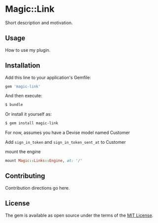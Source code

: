 # Magic::Link
Short description and motivation.

## Usage
How to use my plugin.

## Installation
Add this line to your application's Gemfile:

```ruby
gem 'magic-link'
```

And then execute:
```bash
$ bundle
```

Or install it yourself as:
```bash
$ gem install magic-link
```

For now, assumes you have a Devise model named Customer

Add `sign_in_token` and `sign_in_token_sent_at` to Customer

mount the engine
```ruby
mount Magic::Links::Engine, at: '/'
```

## Contributing
Contribution directions go here.

## License
The gem is available as open source under the terms of the [MIT License](https://opensource.org/licenses/MIT).

